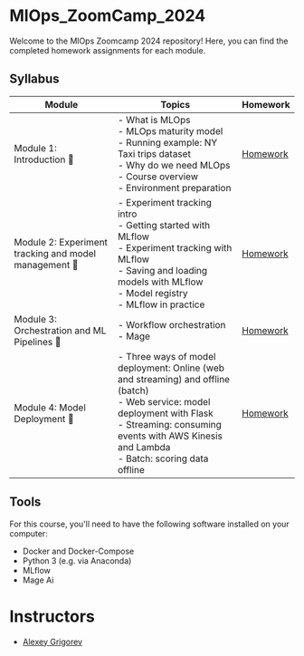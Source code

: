 # MlOps_ZoomCamp_2024

Welcome to the MlOps Zoomcamp 2024 repository! Here, you can find the completed homework assignments for each module.

## Syllabus

| Module | Topics | Homework |
|--------|--------|----------|
| Module 1: Introduction 🚀 | - What is MLOps <br> - MLOps maturity model <br> - Running example: NY Taxi trips dataset <br> - Why do we need MLOps <br> - Course overview <br> - Environment preparation | [Homework](week_1/homework.md) |
| Module 2: Experiment tracking and model management 🚀 | - Experiment tracking intro <br> - Getting started with MLflow <br> - Experiment tracking with MLflow <br> - Saving and loading models with MLflow <br> - Model registry <br> - MLflow in practice | [Homework](week_2/homework.md) |
| Module 3: Orchestration and ML Pipelines 🚀 | - Workflow orchestration <br> - Mage <br> | [Homework](week_3/homework.md) |
| Module 4: Model Deployment 🚀 | - Three ways of model deployment: Online (web and streaming) and offline (batch) <br> - Web service: model deployment with Flask <br> - Streaming: consuming events with AWS Kinesis and Lambda <br> - Batch: scoring data offline | [Homework](week_4/homework.md) |

## Tools
For this course, you'll need to have the following software installed on your computer:

- Docker and Docker-Compose
- Python 3 (e.g. via Anaconda)
- MLflow
- Mage Ai

# Instructors

- [Alexey Grigorev](https://linkedin.com/in/agrigorev)